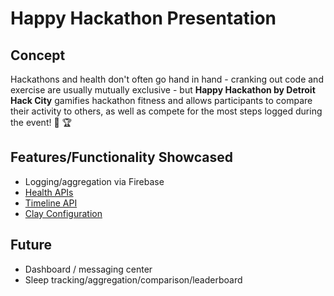 # Happy Hackathon Presentation

## Concept

Hackathons and health don't often go hand in hand - cranking out code and exercise are usually mutually exclusive - but **Happy Hackathon by Detroit Hack City** gamifies hackathon fitness and allows participants to compare their activity to others, as well as compete for the most steps logged during the event! :walking: :trophy:

## Features/Functionality Showcased

* Logging/aggregation via Firebase 
* [Health APIs](https://developer.pebble.com/guides/events-and-services/health/)
* [Timeline API](https://developer.pebble.com/guides/pebble-timeline/)
* [Clay Configuration](https://github.com/pebble/clay)

## Future

* Dashboard / messaging center
* Sleep tracking/aggregation/comparison/leaderboard

